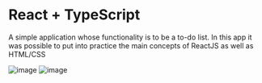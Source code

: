 # React + TypeScript

A simple application whose functionality is to be a to-do list.
In this app it was possible to put into practice the main concepts of ReactJS as well as HTML/CSS

![image](https://github.com/YGMartinS/to-do-app/assets/55899943/c95a31ee-835a-4f98-a3ef-93246f744c0d)
![image](https://github.com/YGMartinS/to-do-app/assets/55899943/550104ab-a65f-4e9b-bdc1-6eb63fb0b591)






